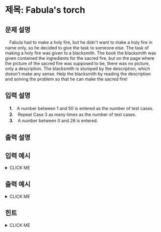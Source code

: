 # 제목: Fabula's torch

## 문제 설명
　Fabula had to make a holy fire, but he didn't want to make a holy fire in name only, so he decided to give the task to someone else. The task of making a holy fire was given to a blacksmith. The book the blacksmith was given contained the ingredients for the sacred fire, but on the page where the picture of the sacred fire was supposed to be, there was no picture, only a description. The blacksmith is stumped by the description, which doesn't make any sense. Help the blacksmith by reading the description and solving the problem so that he can make the sacred fire!

## 입력 설명
　**1.**　A number between 1 and 50 is entered as the number of test cases.<br>
　**2.**　Repeat Case 3 as many times as the number of test cases.<br>
　**3.**　A number between 0 and 26 is entered.<br>

## 출력 설명



## 입력 예시
<details><summary>CLICK ME</summary>
<pre>
<strong>1</strong>
<strong>3</strong>
<strong>5</strong><br>
</pre>
</details>

## 출력 예시
<details><summary>CLICK ME</summary>
<pre>
A
A<br>
 B
BAB
 B
BBB
BAB
BBB<br>
  C
 CBC
CBABC
 CBC
  C
CCCCC
CBBBC
CBABC
CBBBC
CCCCC<br>
END.
</pre>
</details>

## 힌트
<details><summary>CLICK ME</summary>
 NO HINT.
</details>
